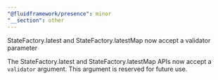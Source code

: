 ```yaml
---
"@fluidframework/presence": minor
"__section": other
---
```

StateFactory.latest and StateFactory.latestMap now accept a validator parameter

The StateFactory.latest and StateFactory.latestMap APIs now accept a `validator` argument. This argument is
reserved for future use.
